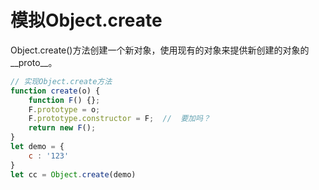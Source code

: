 # 模拟Object.create
Object.create()方法创建一个新对象，使用现有的对象来提供新创建的对象的__proto__。

```js
// 实现Object.create方法
function create(o) {
    function F() {};
    F.prototype = o;
    F.prototype.constructor = F;  //  要加吗？
    return new F();
}
let demo = {
    c : '123'
}
let cc = Object.create(demo)
```